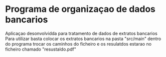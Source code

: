 # Programa de organizaçao de dados bancarios
Aplicaçao desonvolvidda para tratamento de dados de extratos bancarios
Para utilizar basta colocar os extratos bancarios na pasta "src/main" dentro do programa trocar os caminhos do ficheiro e os resulatdos estarao no ficheiro  chamado "resustaldo.pdf"
